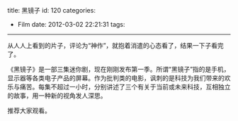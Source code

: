 title: 黑镜子
id: 120
categories:
  - Film
date: 2012-03-02 22:21:31
tags:
---

从人人上看到的片子，评论为“神作”，就抱着消遣的心态看了，结果一下子看完了。

《黑镜子》是一部三集迷你剧，现在刚刚发布第一季。所谓“黑镜子”指的是手机，显示器等各类电子产品的屏幕。作为批判类的电影，讽刺的是科技为我们带来的欢乐与痛苦。每集不超过一小时，分别讲述了三个有关于当前或未来科技，互相独立的故事，用一种新的视角发人深思。

推荐大家观看。